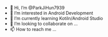- 👋 Hi, I’m @ParkJiHun7939
- 👀 I’m interested in Android Development
- 🌱 I’m currently learning Kotiln/Android Studio
- 💞️ I’m looking to collaborate on ...
- 📫 How to reach me ...

<!---
ParkJiHun7939/ParkJiHun7939 is a ✨ special ✨ repository because its `README.md` (this file) appears on your GitHub profile.
You can click the Preview link to take a look at your changes.
--->
